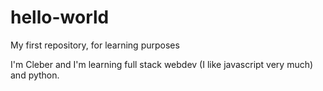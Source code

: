 # hello-world
My first repository, for learning purposes


I'm Cleber and I'm learning full stack webdev (I like javascript very much) and python.
